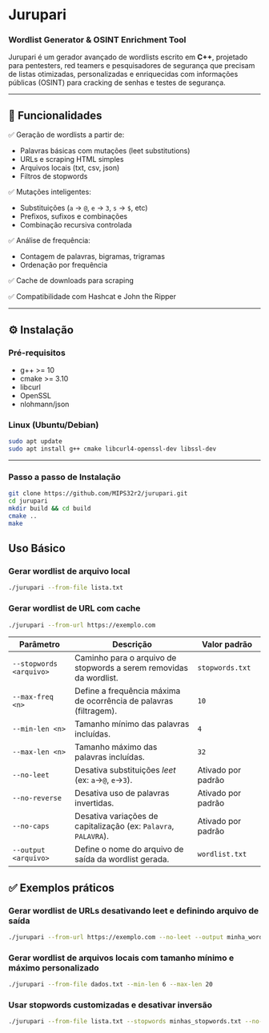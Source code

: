 # Jurupari

### Wordlist Generator & OSINT Enrichment Tool

Jurupari é um gerador avançado de wordlists escrito em **C++**, projetado para pentesters, red teamers e pesquisadores de segurança que precisam de listas otimizadas, personalizadas e enriquecidas com informações públicas (OSINT) para cracking de senhas e testes de segurança.

---

## 🚀 **Funcionalidades**

✅ Geração de wordlists a partir de:

- Palavras básicas com mutações (leet substitutions)
- URLs e scraping HTML simples
- Arquivos locais (txt, csv, json)
- Filtros de stopwords

✅ Mutações inteligentes:

- Substituições (`a` → `@`, `e` → `3`, `s` → `$`, etc)
- Prefixos, sufixos e combinações
- Combinação recursiva controlada

✅ Análise de frequência:

- Contagem de palavras, bigramas, trigramas
- Ordenação por frequência

✅ Cache de downloads para scraping

✅ Compatibilidade com Hashcat e John the Ripper


---

## ⚙️ **Instalação**

### **Pré-requisitos**

- g++ >= 10
- cmake >= 3.10
- libcurl
- OpenSSL
- nlohmann/json

### **Linux (Ubuntu/Debian)**

```bash
sudo apt update
sudo apt install g++ cmake libcurl4-openssl-dev libssl-dev
```
---

### **Passo a passo de Instalação**

```bash
git clone https://github.com/MIPS32r2/jurupari.git
cd jurupari
mkdir build && cd build
cmake ..
make
```
## **Uso Básico**

### **Gerar wordlist de arquivo local**
```bash
./jurupari --from-file lista.txt
```
### **Gerar wordlist de URL com cache**
```bash
./jurupari --from-url https://exemplo.com
```
| Parâmetro               | Descrição                                                          | Valor padrão       |
| ----------------------- | ------------------------------------------------------------------ | ------------------ |
| `--stopwords <arquivo>` | Caminho para o arquivo de stopwords a serem removidas da wordlist. | `stopwords.txt`    |
| `--max-freq <n>`        | Define a frequência máxima de ocorrência de palavras (filtragem).  | `10`               |
| `--min-len <n>`         | Tamanho mínimo das palavras incluídas.                             | `4`                |
| `--max-len <n>`         | Tamanho máximo das palavras incluídas.                             | `32`               |
| `--no-leet`             | Desativa substituições *leet* (ex: `a`→`@`, `e`→`3`).              | Ativado por padrão |
| `--no-reverse`          | Desativa uso de palavras invertidas.                               | Ativado por padrão |
| `--no-caps`             | Desativa variações de capitalização (ex: `Palavra`, `PALAVRA`).    | Ativado por padrão |
| `--output <arquivo>`    | Define o nome do arquivo de saída da wordlist gerada.              | `wordlist.txt`     |

## **✅ Exemplos práticos**

### **Gerar wordlist de URLs desativando leet e definindo arquivo de saída**
```bash
./jurupari --from-url https://exemplo.com --no-leet --output minha_wordlist.txt
```
### **Gerar wordlist de arquivos locais com tamanho mínimo e máximo personalizado**
```bash
./jurupari --from-file dados.txt --min-len 6 --max-len 20
```
### **Usar stopwords customizadas e desativar inversão**
```bash
./jurupari --from-file lista.txt --stopwords minhas_stopwords.txt --no-reverse
```

